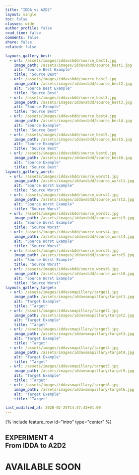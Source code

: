 ```yaml
---
title: "IDDA vs A2D2"
layout: single
toc: false
classes: wide
author_profile: false
read_time: false
comments: false
share: false
related: false

layouts_gallery_best:
  - url: /assets/images/iddavsbdd/source_best1.jpg
    image_path: /assets/images/iddavsbdd/source_best1.jpg
    alt: "Source Best Example"
    title: "Source Best"
  - url: /assets/images/iddavsbdd/source_best2.jpg
    image_path: /assets/images/iddavsbdd/source_best2.jpg
    alt: "Source Best Example"
    title: "Source Best"
  - url: /assets/images/iddavsbdd/source_best3.jpg
    image_path: /assets/images/iddavsbdd/source_best3.jpg
    alt: "Source Example"
    title: "Source Best"
  - url: /assets/images/iddavsbdd/source_best4.jpg
    image_path: /assets/images/iddavsbdd/source_best4.jpg
    alt: "Source Example"
    title: "Source Best"
  - url: /assets/images/iddavsbdd/source_best5.jpg
    image_path: /assets/images/iddavsbdd/source_best5.jpg
    alt: "Source Example"
    title: "Source Best"
  - url: /assets/images/iddavsbdd/source_best6.jpg
    image_path: /assets/images/iddavsbdd/source_best6.jpg
    alt: "Source Example"
    title: "Source Best"
layouts_gallery_worst:
  - url: /assets/images/iddavsbdd/source_worst1.jpg
    image_path: /assets/images/iddavsbdd/source_worst1.jpg
    alt: "Source Worst Example"
    title: "Source Worst"
  - url: /assets/images/iddavsbdd/source_worst2.jpg
    image_path: /assets/images/iddavsbdd/source_worst2.jpg
    alt: "Source Worst Example"
    title: "Source Worst"
  - url: /assets/images/iddavsbdd/source_worst3.jpg
    image_path: /assets/images/iddavsbdd/source_worst3.jpg
    alt: "Source Worst Example"
    title: "Source Worst"
  - url: /assets/images/iddavsbdd/source_worst4.jpg
    image_path: /assets/images/iddavsbdd/source_worst4.jpg
    alt: "Source Worst Example"
    title: "Source Worst"
  - url: /assets/images/iddavsbdd/source_worst5.jpg
    image_path: /assets/images/iddavsbdd/source_worst5.jpg
    alt: "Source Worst Example"
    title: "Source Worst"
  - url: /assets/images/iddavsbdd/source_worst6.jpg
    image_path: /assets/images/iddavsbdd/source_worst6.jpg
    alt: "Source Worst Example"
    title: "Source Worst"
layouts_gallery_target:
  - url: /assets/images/iddavsmapillary/target1.jpg
    image_path: /assets/images/iddavsmapillary/target1.jpg
    alt: "Target Example"
    title: "Target"
  - url: /assets/images/iddavsmapillary/target2.jpg
    image_path: /assets/images/iddavsmapillary/target2.jpg
    alt: "Target Example"
    title: "Target"
  - url: /assets/images/iddavsmapillary/target3.jpg
    image_path: /assets/images/iddavsmapillary/target3.jpg
    alt: "Target Example"
    title: "Target"
  - url: /assets/images/iddavsmapillary/target4.jpg
    image_path: /assets/images/iddavsmapillary/target4.jpg
    alt: "Target Example"
    title: "Target"
  - url: /assets/images/iddavsmapillary/target5.jpg
    image_path: /assets/images/iddavsmapillary/target5.jpg
    alt: "Target Example"
    title: "Target"
  - url: /assets/images/iddavsmapillary/target6.jpg
    image_path: /assets/images/iddavsmapillary/target6.jpg
    alt: "Target Example"
    title: "Target"

last_modified_at: 2020-02-25T14:47:43+01:00
---
```

{% include feature_row id="intro" type="center" %}

## EXPERIMENT 4<br>From IDDA to A2D2
# AVAILABLE SOON